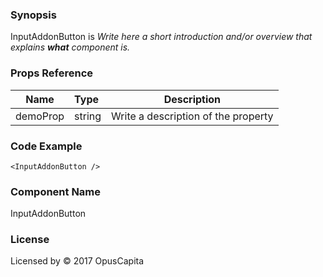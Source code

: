 ### Synopsis

InputAddonButton is 
*Write here a short introduction and/or overview that explains **what** component is.*

### Props Reference

| Name                           | Type                    | Description                                                 |
| ------------------------------ | :---------------------- | ----------------------------------------------------------- |
| demoProp                       | string                  | Write a description of the property                         |

### Code Example

```
<InputAddonButton />
```

### Component Name

InputAddonButton

### License

Licensed by © 2017 OpusCapita

